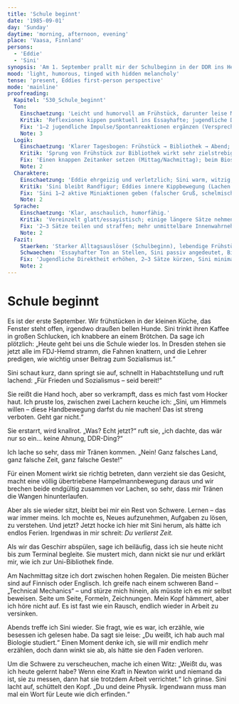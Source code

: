 ```yaml
---
title: 'Schule beginnt'
date: '1985-09-01'
day: 'Sunday'
daytime: 'morning, afternoon, evening'
place: 'Vaasa, Finnland'
persons:
  - 'Eddie'
  - 'Sini'
synopsis: 'Am 1. September prallt mir der Schulbeginn in der DDR ins Herz: Sini parodiert den FDJ‑Gruß, wir lachen, und ich merke, wie mir das Lernen fehlt. Statt zum Terminal gehe ich in die Uni‑Bibliothek, verbeiße mich in "Technical Mechanics"; abends witzle ich die Schwere weg, Sini streift ihr Biostudium – und schweigt.'
mood: 'light, humorous, tinged with hidden melancholy'
tense: 'present, Eddies first-person perspective'
mode: 'mainline'
proofreading:
  Kapitel: '530_Schule_beginnt'
  Ton:
    Einschaetzung: 'Leicht und humorvoll am Frühstück, darunter leise Melancholie; Lernsehnsucht klar fühlbar.'
    Kritik: 'Reflexionen kippen punktuell ins Essayhafte; jugendliche Direktheit und kleine Unsicherheiten fehlen stellenweise.'
    Fix: '1–2 jugendliche Impulse/Spontanreaktionen ergänzen (Versprecher, Schulterzucken, kleiner Trotz); Witz am Schluss als bewusste Entlastung kurz erden.'
    Note: 3
  Logik:
    Einschaetzung: 'Klarer Tagesbogen: Frühstück → Bibliothek → Abend; DDR‑Schulstart als auslösendes Moment.'
    Kritik: 'Sprung von Frühstück zur Bibliothek wirkt sehr zielstrebig; Sini erwähnt Biostudium nur beiläufig.'
    Fix: 'Einen knappen Zeitanker setzen (Mittag/Nachmittag); beim Biostudium ein zögerndes Detail einfügen (Blick weg, abgebrochener Satz), um die Andeutung zu stützen.'
    Note: 2
  Charaktere:
    Einschaetzung: 'Eddie ehrgeizig und verletzlich; Sini warm, witzig, stützt mit Leichtigkeit.'
    Kritik: 'Sini bleibt Randfigur; Eddies innere Kippbewegung (Lachen → Schwere → Antrieb) könnte schärfer markiert sein.'
    Fix: 'Sini 1–2 aktive Miniaktionen geben (falscher Gruß, schelmischer Blick, Wegbeschreibung mit Zettel); Eddies Kippmoment mit einem körperlichen Signal zeigen (Kloß im Hals, kalte Hände).'
    Note: 2
  Sprache:
    Einschaetzung: 'Klar, anschaulich, humorfähig.'
    Kritik: 'Vereinzelt glatt/essayistisch; einige längere Sätze nehmen Tempo raus.'
    Fix: '2–3 Sätze teilen und straffen; mehr unmittelbare Innenwahrnehmung (Körper, Geräusche); einzelne fachliche Begriffe sparsam rahmen, damit sie organisch wirken.'
    Note: 2
  Fazit:
    Staerken: 'Starker Alltagsauslöser (Schulbeginn), lebendige Frühstücksszene, überzeugende Lernsehnsucht, feiner Humor.'
    Schwaechen: 'Essayhafter Ton an Stellen, Sini passiv angedeutet, Biostudium nur gestreift, teils lange Sätze.'
    Fix: 'Jugendliche Direktheit erhöhen, 2–3 Sätze kürzen, Sini minimal aktiver zeichnen, Biostudium‑Andeutung durch Mikrogesten stützen.'
    Note: 2
---
```


# Schule beginnt

Es ist der erste September. Wir frühstücken in der kleinen Küche, das Fenster
steht offen, irgendwo draußen bellen Hunde. Sini trinkt ihren Kaffee in großen
Schlucken, ich knabbere an einem Brötchen. Da sage ich plötzlich: „Heute geht
bei uns die Schule wieder los. In Dresden stehen sie jetzt alle im FDJ-Hemd
stramm, die Fahnen knattern, und die Lehrer predigen, wie wichtig unser Beitrag
zum Sozialismus ist.“

Sini schaut kurz, dann springt sie auf, schnellt in Habachtstellung und ruft
lachend: „Für Frieden und Sozialismus – seid bereit!“

Sie reißt die Hand hoch, aber so verkrampft, dass es mich fast vom Hocker haut.
Ich pruste los, zwischen zwei Lachern keuche ich: „Sini, um Himmels willen –
diese Handbewegung darfst du nie machen! Das ist streng verboten. Geht gar
nicht.“

Sie erstarrt, wird knallrot. „Was? Echt jetzt?“ ruft sie, „ich dachte, das wär
nur so ein… keine Ahnung, DDR-Ding?“

Ich lache so sehr, dass mir Tränen kommen. „Nein! Ganz falsches Land, ganz
falsche Zeit, ganz falsche Geste!“

Für einen Moment wirkt sie richtig betreten, dann verzieht sie das Gesicht,
macht eine völlig übertriebene Hampelmannbewegung daraus und wir brechen beide
endgültig zusammen vor Lachen, so sehr, dass mir Tränen die Wangen
hinunterlaufen.

Aber als sie wieder sitzt, bleibt bei mir ein Rest von Schwere. Lernen – das war
immer meins. Ich mochte es, Neues aufzunehmen, Aufgaben zu lösen, zu verstehen.
Und jetzt? Jetzt hocke ich hier mit Sini herum, als hätte ich endlos Ferien.
Irgendwas in mir schreit: *Du verlierst Zeit.*

Als wir das Geschirr abspülen, sage ich beiläufig, dass ich sie heute nicht bis
zum Terminal begleite. Sie mustert mich, dann nickt sie nur und erklärt mir, wie
ich zur Uni-Bibliothek finde.

Am Nachmittag sitze ich dort zwischen hohen Regalen. Die meisten Bücher sind auf
Finnisch oder Englisch. Ich greife nach einem schweren Band – „Technical
Mechanics“ – und stürze mich hinein, als müsste ich es mir selbst beweisen.
Seite um Seite, Formeln, Zeichnungen. Mein Kopf hämmert, aber ich höre nicht
auf. Es ist fast wie ein Rausch, endlich wieder in Arbeit zu versinken.

Abends treffe ich Sini wieder. Sie fragt, wie es war, ich erzähle, wie besessen
ich gelesen habe. Da sagt sie leise: „Du weißt, ich hab auch mal Biologie
studiert.“ Einen Moment denke ich, sie will mir endlich mehr erzählen, doch dann
winkt sie ab, als hätte sie den Faden verloren.

Um die Schwere zu verscheuchen, mache ich einen Witz: „Weißt du, was ich heute
gelernt habe? Wenn eine Kraft in Newton wirkt und niemand da ist, sie zu messen,
dann hat sie trotzdem Arbeit verrichtet.“ Ich grinse. Sini lacht auf, schüttelt
den Kopf. „Du und deine Physik. Irgendwann muss man mal ein Wort für Leute wie
dich erfinden.“
